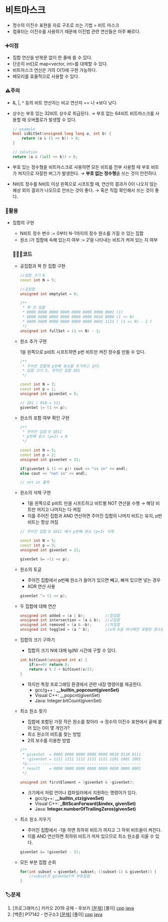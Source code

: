 # 비트마스크
- 정수의 이진수 표현을 자료 구조로 쓰는 기법 = 비트 마스크
- 컴퓨터는 이진수를 사용하기 때문에 이진법 관련 연산들은 아주 빠르다.

### ➕이점

- 집합 연산을 반복문 없이 한 줄에 쓸 수 있다.
- 단순히 int[]로 map<vector<bool>, int>를 대체할 수 있다.
- 비트마스크 연산은 거의 O(1)에 구현 가능하다.
- 메모리를 효율적으로 사용할 수 있다.

### ⚠️주의

- &, |, ^ 등의 비트 연산자는 비교 연산자 == 나 ≠보다 낮다.
- 상수는 부호 있는 32비트 상수로 취급된다. → 부호 없는 64비트 비트마스크를 사용할 때 오버플로가 발생할 수 있다.

    ```cpp
    // example
    bool isBitSet(unsigned long long a, int b) {
    	return (a & (1 << b)) > 0;
    }

    // solution
    return (a & (1ull << b)) > 0;
    ```

- 부호 있는 정수형을 비트마스크로 사용하면 모든 비트를 전부 사용할 때 부호 비트가 켜지므로 자잘한 버그가 발생한다. → **부호 없는 정수형**을 쓰는 것이 안전하다.
- N비트 정수를 N비트 이상 왼쪽으로 시프트할 때, 연산의 결과가 0이 나오지 않는 예상 외의 결과가 나오므로 안쓰는 것이 좋다. → 혹은 직접 확인해서 쓰는 것이 좋다.

### 📌활용

- 집합의 구현
    - N비트 정수 변수 := 0부터 N-1까지의 정수 원소를 가질 수 있는 집합
    - 원소 i가 집합에 속해 있는지 여부 := $2^i$을 나타내는 비트가 켜져 있는 지 여부

    ### 👨🏻‍💻코드

    - 공집합과 꽉 찬 집합 구현

        ```cpp
        //집합 크기 N
        const int N = 5;

        //공집합
        unsigned int emptySet = 0;

        /**
         * 꽉 찬 집합
         * 0000 0000 0000 0000 0000 0000 0000 0001 (1)
         * 0000 0000 0000 0000 0000 0000 0010 0000 (1 << N)
         * 0000 0000 0000 0000 0000 0000 0001 1111 ( (1 << N) - 1 )
         */
        unsigned int fullSet = (1 << N) - 1;
        ```

    - 원소 추가 구현

         1을 왼쪽으로 p비트 시프트하면 p번 비트만 켜진 정수를 만들 수 있다.

        ```cpp
        /**
         * 주어진 집합에 p번째 원소를 추가하고 싶다.
         * 집합 크기 3, 주어진 집합 101
         */

        const int N = 3;
        const int p = 1;
        unsigned int givenSet = 5;

        // 101 | 010 = 111
        givenSet |= (1 << p);
        ```

    - 원소의 포함 여부 확인 구현

        ```cpp
        /**
         * 주어진 집합 0 1011
         * p번째 원소 (p=2) = 0
         */

        const int N = 5;
        const int p = 2;
        unsigned int givenSet = 11;

        if(givenSet & (1 << p)) cout << "is in" << endl;
        else cout << "not in" << endl;

        // not in 출력
        ```

    - 원소의 삭제 구현
        - 1을 왼쪽으로 p비트 만큼 시프트하고 비트별 NOT 연산을 수행 → 해당 비트만 꺼지고 나머지는 다 켜짐
        - 이를 주어진 집합과 AND 연산하면 주어진 집합의 나머지 비트는 유지, p번 비트는 항상 꺼짐

        ```cpp
        // 주어진 집합 0 1011 에서 p번째 원소 (p=3) 삭제

        const int N = 5;
        const int p = 3;
        unsigned int givenSet = 11;

        givenSet &= ~(1 << p);
        ```

    - 원소의 토글
        - 주어진 집합에서 p번째 원소가 들어가 있으면 빼고, 빠져 있으면 넣는 경우
        - XOR 연산 사용

        ```cpp
        givenSet ^= (1 << p);
        ```

    - 두 집합에 대해 연산

        ```cpp
        unsigned int added = (a | b);         //합집합
        unsigned int intersection = (a & b);  //교집합
        unsigned int removed = (a & ~b);      //차집합
        unsigned int toggled = (a ^ b);       //a와 b중 하나에만 포함된 원소들의 집합
        ```

    - 집합의 크기 구하기
        - 집합의 크기 N에 대해 lg(N) 시간에 구할 수 있다.

        ```cpp
        int bitCount(unsigned int x) {
        	if(x==0) return 0;
        	return x % 2 + bitCount(x/2);
        }
        ```

        - 하지만 특정 프로그래밍 환경에서 관련 내장 명령어를 제공한다.
            - gcc/g++ : **__builtin_popcount(givenSet)**
            - Visual C++: __popcnt(givenSet)
            - Java: Integer.bitCount(givenSet)

    - 최소 원소 찾기
        - 집합에 포함된 가장 작은 원소를 찾아라 → 정수의 이진수 표현에서 끝에 붙어 있는 0이 몇 개인가?
        - 최소 원소의 비트를 찾는 방법
        - 2의 보수를 이용한 방법

        ```cpp
        /**
         * givenSet  = 0000 0000 0000 0000 0000 0010 0110 0111
         * -givenSet = 1111 1111 1111 1111 1111 1101 1001 1001
         *&---------------------------------------------------
         * result    = 0000 0000 0000 0000 0000 0000 0000 0001
         */

        unsigned int firstElement = (givenSet & -givenSet);
        ```

        - 크기에서 처럼 언어나 컴파일러에서 지원하는 명령어가 있다.
            - gcc/g++: **__builtin_ctz(givenSet)**
            - Visual C++: **_BitScanForward(&index, givenSet)**
            - Java: **Integer.numberOfTrailingZeros(givenSet)**

    - 최소 원소 지우기
        - 주어진 집합에서 -1을 하면 최하위 비트가 꺼지고 그 하위 비트들이 켜진다.
        - 이를 AND 연산하면 최하위 비트가 꺼져 있으므로 최소 원소를 지울 수 있다.

        ```cpp
        givenSet &= (givenSet - 1);
        ```

    - 모든 부분 집합 순회

        ```cpp
        for(int subset = givenSet; subset; ((subset-1) & givenSet)) {
        	//subset은 givenSet의 부분집합
        }
        ```

### 🏷️문제

1. [프로그래머스] 카카오 2019 공채 - 후보키 [[문제]](https://programmers.co.kr/learn/courses/30/lessons/42890) [풀이] [cpp](./code/) [java](./code/후보키.java)
2. [백준] P17142 - 연구소3 [[문제]](https://www.acmicpc.net/problem/17142) [풀이] [cpp](./code/연구소3.cpp) [java](./code/)